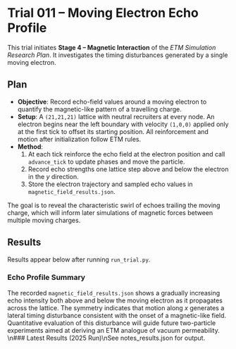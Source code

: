# Trial 011 – Moving Electron Echo Profile

This trial initiates **Stage 4 – Magnetic Interaction** of the *ETM Simulation Research Plan*. It investigates the timing disturbances generated by a single moving electron.

## Plan
- **Objective**: Record echo-field values around a moving electron to quantify the magnetic-like pattern of a travelling charge.
- **Setup**: A `(21,21,21)` lattice with neutral recruiters at every node. An electron begins near the left boundary with velocity `(1,0,0)` applied only at the first tick to offset its starting position. All reinforcement and motion after initialization follow ETM rules.
- **Method**:
  1. At each tick reinforce the echo field at the electron position and call `advance_tick` to update phases and move the particle.
  2. Record echo strengths one lattice step above and below the electron in the $y$ direction.
  3. Store the electron trajectory and sampled echo values in `magnetic_field_results.json`.

The goal is to reveal the characteristic swirl of echoes trailing the moving charge, which will inform later simulations of magnetic forces between multiple moving charges.

## Results
Results appear below after running `run_trial.py`.

### Echo Profile Summary
The recorded `magnetic_field_results.json` shows a gradually increasing echo intensity both above and below the moving electron as it propagates across the lattice. The symmetry indicates that motion along $x$ generates a lateral timing disturbance consistent with the onset of a magnetic-like field. Quantitative evaluation of this disturbance will guide future two-particle experiments aimed at deriving an ETM analogue of vacuum permeability.
\n### Latest Results (2025 Run)\nSee notes_results.json for output.
